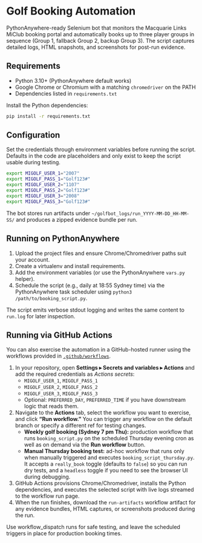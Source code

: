 # Golf Booking Automation

PythonAnywhere-ready Selenium bot that monitors the Macquarie Links MiClub booking
portal and automatically books up to three player groups in sequence (Group 1,
fallback Group 2, backup Group 3). The script captures detailed logs, HTML
snapshots, and screenshots for post-run evidence.

## Requirements
- Python 3.10+ (PythonAnywhere default works)
- Google Chrome or Chromium with a matching `chromedriver` on the PATH
- Dependencies listed in `requirements.txt`

Install the Python dependencies:
```bash
pip install -r requirements.txt
```

## Configuration
Set the credentials through environment variables before running the script.
Defaults in the code are placeholders and only exist to keep the script usable
during testing.
```bash
export MIGOLF_USER_1="2007"
export MIGOLF_PASS_1="Golf123#"
export MIGOLF_USER_2="1107"
export MIGOLF_PASS_2="Golf123#"
export MIGOLF_USER_3="2008"
export MIGOLF_PASS_3="Golf123#"
```

The bot stores run artifacts under `~/golfbot_logs/run_YYYY-MM-DD_HH-MM-SS/` and
produces a zipped evidence bundle per run.

## Running on PythonAnywhere
1. Upload the project files and ensure Chrome/Chromedriver paths suit your account.
2. Create a virtualenv and install requirements.
3. Add the environment variables (or use the PythonAnywhere `vars.py` helper).
4. Schedule the script (e.g., daily at 18:55 Sydney time) via the PythonAnywhere task
   scheduler using `python3 /path/to/booking_script.py`.

The script emits verbose stdout logging and writes the same content to
`run.log` for later inspection.

## Running via GitHub Actions
You can also exercise the automation in a GitHub-hosted runner using the
workflows provided in [`.github/workflows`](.github/workflows).

1. In your repository, open **Settings ▸ Secrets and variables ▸ Actions** and
   add the required credentials as *Actions secrets*:
   - `MIGOLF_USER_1`, `MIGOLF_PASS_1`
   - `MIGOLF_USER_2`, `MIGOLF_PASS_2`
   - `MIGOLF_USER_3`, `MIGOLF_PASS_3`
   - Optional: `PREFERRED_DAY`, `PREFERRED_TIME` if you have downstream logic
     that reads them.
2. Navigate to the **Actions** tab, select the workflow you want to exercise,
   and click **“Run workflow.”** You can trigger any workflow on the default
   branch or specify a different ref for testing changes.
   - **Weekly golf booking (Sydney 7 pm Thu):** production workflow that runs
     `booking_script.py` on the scheduled Thursday evening cron as well as on
     demand via the **Run workflow** button.
   - **Manual Thursday booking test:** ad-hoc workflow that runs only when
     manually triggered and executes `booking_script_thursday.py`. It accepts a
     `really_book` toggle (defaults to `false`) so you can run dry tests, and a
     `headless` toggle if you need to see the browser UI during debugging.
3. GitHub Actions provisions Chrome/Chromedriver, installs the Python
   dependencies, and executes the selected script with live logs streamed to the
   workflow run page.
4. When the run finishes, download the `run-artifacts` workflow artifact for any
   evidence bundles, HTML captures, or screenshots produced during the run.

Use workflow_dispatch runs for safe testing, and leave the scheduled triggers in
place for production booking times.
